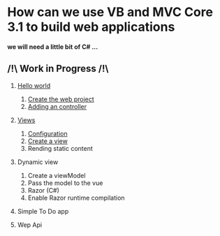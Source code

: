 # How can we use VB and MVC Core 3.1 to build web applications
#### we will need a little bit of C# ...

## /!\ Work in Progress /!\

 1. [Hello world](./tuto/1/Tuto1.md)
	1. [Create the web project](./tuto/1/Tuto1.md#1---Create-the-web-project)
	2. [Adding an controller](./tuto/1/Tuto1.md#2---Adding-an-controller)
2. [Views](./tuto/2/Tuto2.md)
	1. [Configuration](./tuto/2/Tuto2.md#1---Configuration)
	2. [Create a view](./tuto/2/Tuto2.md#2---Create-a-view)
	3. Rending static content
3. Dynamic view
	1. Create a viewModel
	2. Pass the model to the vue
	3. Razor (C#)
	5. Enable Razor runtime compilation
4. Simple To Do app
	
5. Wep Api